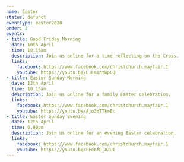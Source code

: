 ```yaml
---
name: Easter
status: defunct 
eventType: easter2020
order: 2
events:
- title: Good Friday Morning
  date: 10th April
  time: 10.15am
  description: Join us online for a time reflecting on the Cross.
  links:
    facebook: https://www.facebook.com/christchurch.mayfair.1
    youtube: https://youtu.be/L1LmInYWpLQ
- title: Easter Sunday Morning
  date: 12th April
  time: 10.15am
  description: Join us online for a family Easter celebration.
  links:
    facebook: https://www.facebook.com/christchurch.mayfair.1
    youtube: https://youtu.be/Ajo3mTTkmEc
- title: Easter Sunday Evening
  date: 12th April
  time: 6.00pm
  description: Join us online for an evening Easter celebration.
  links:
    facebook: https://www.facebook.com/christchurch.mayfair.1
    youtube: https://youtu.be/FEdofD_AZUI
---
```

